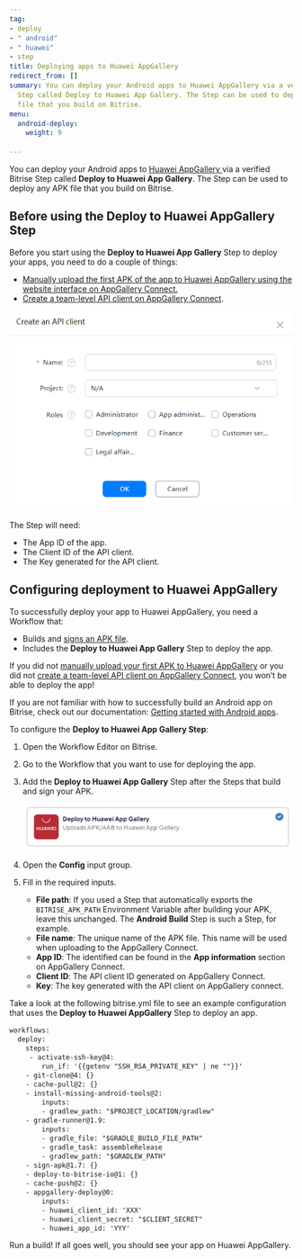 ```yaml
---
tag:
- deploy
- " android"
- " huawei"
- step
title: Deploying apps to Huawei AppGallery
redirect_from: []
summary: You can deploy your Android apps to Huawei AppGallery via a verified Bitrise
  Step called Deploy to Huawei App Gallery. The Step can be used to deploy any APK
  file that you build on Bitrise.
menu:
  android-deploy:
    weight: 9

---
```

You can deploy your Android apps to [Huawei AppGallery ](https://appgallery.huawei.com/)via a verified Bitrise Step called **Deploy to Huawei App Gallery**. The Step can be used to deploy any APK file that you build on Bitrise.

## Before using the Deploy to Huawei AppGallery Step

Before you start using the **Deploy to Huawei App Gallery** Step to deploy your apps, you need to do a couple of things:

* [Manually upload the first APK of the app to Huawei AppGallery using the website interface on AppGallery Connect.](https://developer.huawei.com/consumer/en/doc/distribution/app/agc-create_app)
* [Create a team-level API client on AppGallery Connect](https://developer.huawei.com/consumer/en/doc/distribution/app/appgallerykit-createapiclient).

![](/img/huawei_api.png)

The Step will need:

* The App ID of the app.
* The Client ID of the API client.
* The Key generated for the API client.

## Configuring deployment to Huawei AppGallery

To successfully deploy your app to Huawei AppGallery, you need a Workflow that:

* Builds and [signs an APK file](/code-signing/android-code-signing/android-code-signing-using-bitrise-sign-apk-step/).
* Includes the **Deploy to Huawei App Gallery** Step to deploy the app.

If you did not [manually upload your first APK to Huawei AppGallery](https://developer.huawei.com/consumer/en/doc/distribution/app/agc-create_app) or you did not [create a team-level API client on AppGallery Connect](https://developer.huawei.com/consumer/en/doc/distribution/app/appgallerykit-createapiclient), you won’t be able to deploy the app!

If you are not familiar with how to successfully build an Android app on Bitrise, check out our documentation: [Getting started with Android apps](/getting-started/getting-started-with-android-apps/).

To configure the **Deploy to Huawei App Gallery Step**:

1. Open the Workflow Editor on Bitrise.
2. Go to the Workflow that you want to use for deploying the app.
3. Add the **Deploy to Huawei App Gallery** Step after the Steps that build and sign your APK.

   ![](/img/huawei_step.png)
4. Open the **Config** input group.
5. Fill in the required inputs.
   * **File path**: If you used a Step that automatically exports the `BITRISE_APK_PATH` Environment Variable after building your APK, leave this unchanged. The **Android Build** Step is such a Step, for example.
   * **File name**: The unique name of the APK file. This name will be used when uploading to the AppGallery Connect.
   * **App ID**: The identified can be found in the **App information** section on AppGallery Connect.
   * **Client ID**: The API client ID generated on AppGallery Connect.
   * **Key**: The key generated with the API client on AppGallery connect.

Take a look at the following bitrise.yml file to see an example configuration that uses the **Deploy to Huawei AppGallery** Step to deploy an app.

    workflows:
      deploy:
        steps:
         - activate-ssh-key@4:
            run_if: '{{getenv "SSH_RSA_PRIVATE_KEY" | ne ""}}'
        - git-clone@4: {}
        - cache-pull@2: {}
        - install-missing-android-tools@2:
            inputs:
            - gradlew_path: "$PROJECT_LOCATION/gradlew"
        - gradle-runner@1.9:
            inputs:
            - gradle_file: "$GRADLE_BUILD_FILE_PATH"
            - gradle_task: assembleRelease
            - gradlew_path: "$GRADLEW_PATH"
        - sign-apk@1.7: {}
        - deploy-to-bitrise-io@1: {}
        - cache-push@2: {}
        - appgallery-deploy@0:
            inputs:
            - huawei_client_id: 'XXX'
            - huawei_client_secret: "$CLIENT_SECRET"
            - huawei_app_id: 'YYY'  

Run a build! If all goes well, you should see your app on Huawei AppGallery.